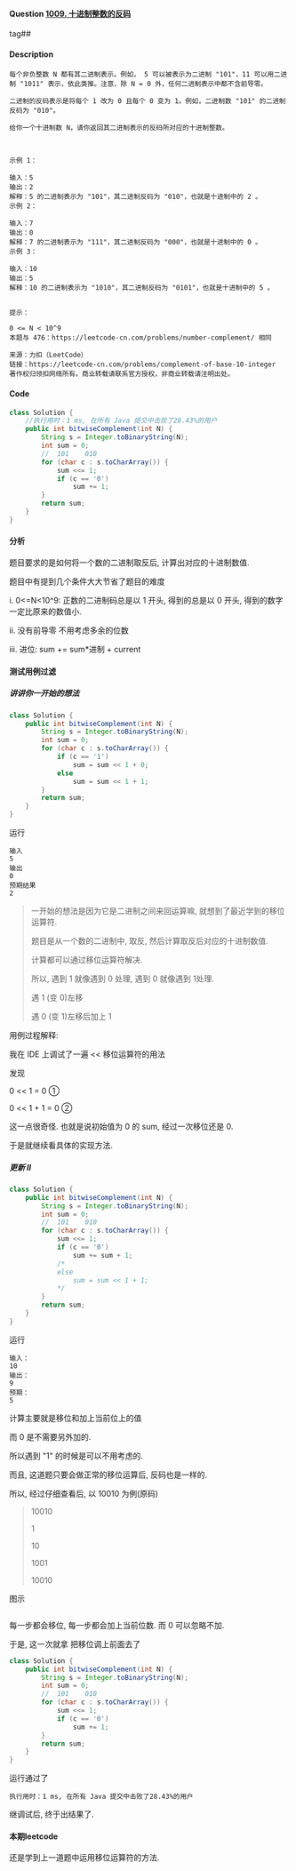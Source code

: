 #### Question [1009. 十进制整数的反码](https://leetcode-cn.com/problems/complement-of-base-10-integer/)

tag##



#### Description

```
每个非负整数 N 都有其二进制表示。例如， 5 可以被表示为二进制 "101"，11 可以用二进制 "1011" 表示，依此类推。注意，除 N = 0 外，任何二进制表示中都不含前导零。

二进制的反码表示是将每个 1 改为 0 且每个 0 变为 1。例如，二进制数 "101" 的二进制反码为 "010"。

给你一个十进制数 N，请你返回其二进制表示的反码所对应的十进制整数。

 

示例 1：

输入：5
输出：2
解释：5 的二进制表示为 "101"，其二进制反码为 "010"，也就是十进制中的 2 。
示例 2：

输入：7
输出：0
解释：7 的二进制表示为 "111"，其二进制反码为 "000"，也就是十进制中的 0 。
示例 3：

输入：10
输出：5
解释：10 的二进制表示为 "1010"，其二进制反码为 "0101"，也就是十进制中的 5 。
 

提示：

0 <= N < 10^9
本题与 476：https://leetcode-cn.com/problems/number-complement/ 相同

来源：力扣（LeetCode）
链接：https://leetcode-cn.com/problems/complement-of-base-10-integer
著作权归领扣网络所有。商业转载请联系官方授权，非商业转载请注明出处。
```







#### Code

```java
class Solution {
    //执行用时：1 ms, 在所有 Java 提交中击败了28.43%的用户
    public int bitwiseComplement(int N) {
        String s = Integer.toBinaryString(N);
        int sum = 0;
        //  101    010
        for (char c : s.toCharArray()) {    
            sum <<= 1;        
            if (c == '0')                
                sum += 1;                             
        }
        return sum;
    }
}
```





#### 分析

题目要求的是如何将一个数的二进制取反后, 计算出对应的十进制数值.



题目中有提到几个条件大大节省了题目的难度



i. 0<=N<10^9: 正数的二进制码总是以 1 开头, 得到的总是以 0 开头, 得到的数字一定比原来的数值小.

ii. 没有前导零 不用考虑多余的位数 

iii. 进位: sum += sum*进制 + current





#### 测试用例过滤



##### 讲讲你一开始的想法

```java
class Solution {
    public int bitwiseComplement(int N) {
        String s = Integer.toBinaryString(N);
        int sum = 0;
        for (char c : s.toCharArray()) {            
            if (c == '1')
                sum = sum << 1 + 0;
            else 
                sum = sum << 1 + 1;
        }
        return sum;
    }
}
```

运行

```
输入
5
输出
0
预期结果
2
```

> 一开始的想法是因为它是二进制之间来回运算嘛, 就想到了最近学到的移位运算符.
>
> 题目是从一个数的二进制中, 取反, 然后计算取反后对应的十进制数值.
>
> 计算都可以通过移位运算符解决.
>
> 所以, 遇到 1 就像遇到 0 处理, 遇到 0 就像遇到 1处理.
>
> 遇 1 (变 0)左移
>
> 遇 0 (变 1)左移后加上 1



用例过程解释:

我在 IDE 上调试了一遍 << 移位运算符的用法

发现

0 << 1 = 0			①

0 << 1 + 1 = 0	  ②

这一点很奇怪. 也就是说初始值为 0 的 sum, 经过一次移位还是 0.

于是就继续看具体的实现方法.



##### 更新 II

```java
class Solution {
    public int bitwiseComplement(int N) {
        String s = Integer.toBinaryString(N);
        int sum = 0;
        //  101    010
        for (char c : s.toCharArray()) {    
            sum <<= 1;        
            if (c == '0')                
                sum += sum + 1;
            /*
            else 
                sum = sum << 1 + 1;
            */
        }
        return sum;
    }
}
```

运行

```
输入：
10
输出：
9
预期：
5
```



计算主要就是移位和加上当前位上的值

而 0 是不需要另外加的.

所以遇到 "1" 的时候是可以不用考虑的.

而且, 这道题只要会做正常的移位运算后, 反码也是一样的.

所以, 经过仔细查看后, 以 10010 为例(原码)

> 10010
>
> 1
>
> 10
>
> 1001
>
> 10010

图示

<img src="" width="">

每一步都会移位, 每一步都会加上当前位数. 而 0 可以忽略不加.

于是, 这一次就拿 把移位调上前面去了

```java
class Solution {
    public int bitwiseComplement(int N) {
        String s = Integer.toBinaryString(N);
        int sum = 0;
        //  101    010
        for (char c : s.toCharArray()) {    
            sum <<= 1;        
            if (c == '0')                
                sum += 1;                             
        }
        return sum;
    }
}
```

运行通过了

```
执行用时：1 ms, 在所有 Java 提交中击败了28.43%的用户
```



继调试后, 终于出结果了.



#### 本期leetcode	

还是学到上一道题中运用移位运算符的方法.



